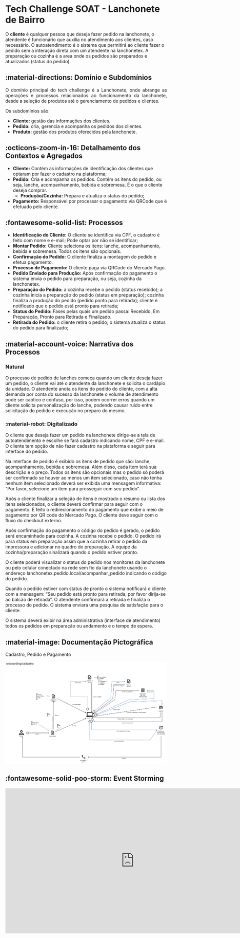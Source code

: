 # Tech Challenge SOAT - Lanchonete de Bairro

O **cliente** é qualquer pessoa que deseja fazer pedido na lanchonete, o atendente é funcionário que auxilia no atendimento aos clientes, caso necessário. O autoatendimento é o sistema que permitirá ao cliente fazer o pedido sem a interação direta com um atendente na lanchonetex. A preparação ou cozinha é a area onde os pedidos são preparados e atualizados (status do pedido).

## :material-directions: Domínio e Subdomínios

<p align="justify">
O domínio principal do tech challenge é a Lanchonete, onde abrange as operações e processos relacionados ao funcionamento da lanchonete, desde a seleção de produtos até o gerenciamento de pedidos e clientes.
</p>

Os subdomínios são:

- **Cliente:** gestão das informações dos clientes.
- **Pedido:** cria, gerencia e acompanha os pedidos dos clientes.
- **Produto:** gestão dos produtos oferecidos pela lanchonete.

## :octicons-zoom-in-16: Detalhamento dos Contextos e Agregados

- **Cliente:** Contém as informações de identificação dos clientes que optaram por fazer o cadastro na plataforma;
- **Pedido:** Cria e acompanha os pedidos. Contém os itens do pedido, ou seja, lanche, acompanhamento, bebida e sobremesa. É o que o cliente deseja comprar.  
    - **Produção/Cozinha:** Prepara e atualiza o status do pedido;
- **Pagamento:** Responsável por processar o pagamento via QRCode que é efetuado pelo cliente.

## :fontawesome-solid-list: Processos

- **Identificação do Cliente:** O cliente se identifica via CPF, o cadastro é feito com nome e e-mail; Pode optar por não se identificar;
- **Montar Pedido:** Cliente seleciona os itens: lanche, acompanhamento, bebida e sobremesa. Todos os itens são opcionais.
- **Confirmação do Pedido:** O cliente finaliza a montagem do pedido e efetua pagamento.
- **Processo de Pagamento:** O cliente paga via QRCode do Mercado Pago.
- **Pedido Enviado para Produção:** Após confirmação do pagamento o sistema envia o pedido para preparação, ou seja, cozinha da lanchonetex.
- **Preparação do Pedido:** a cozinha recebe o pedido (status recebido); a cozinha inicia a preparação do pedido (status em preparação); cozinha finaliza a produção do pedido (pedido ponto para retirada); cliente é notificado que o pedido está pronto para retirada; 
- **Status do Pedido:** Fases pelas quais um pedido passa: Recebido, Em Preparação, Pronto para Retirada e Finalizado.
- **Retirada do Pedido:** o cliente retira o pedido; o sistema atualiza o status do pedido para finalizado;

## :material-account-voice: Narrativa dos Processos

### Natural

O processo de pedido de lanches começa quando um cliente deseja fazer um pedido, o cliente vai até o atendente da lanchonete e solicita o cardápio da unidade. O atendente anota os itens do pedido do cliente, com a alta demanda por conta do sucesso da lanchonete o volume de atendimento pode ser caótico e confuso, por isso, podem ocorrer erros quando um cliente solicita personalização do lanche, podendo causar ruído entre solicitação do pedido e execução no preparo do mesmo.

### :material-robot: Digitalizado

O cliente que deseja fazer um pedido na lanchonete dirige-se a tela de autoatendimento e escolhe se fará cadastro indicando nome, CPF e e-mail. O cliente tem opção de não fazer cadastro na plataforma e seguir para interface do pedido. 

Na interface de pedido é exibido os itens de pedido que são: lanche, acompanhamento, bebida e sobremesa. Além disso, cada item terá sua descrição e o preço. Todos os itens são opcionais mas o pedido só poderá ser confirmado se houver ao menos um item selecionado, caso não tenha nenhum item selecionado deverá ser exibida uma mensagem informativa: “Por favor, selecione um item para prosseguir com seu pedido”.

 Após o cliente finalizar a seleção de itens é mostrado o resumo ou lista dos itens selecionados, o cliente deverá confirmar para seguir com o pagamento. É feito o redirecionamento do pagamento que exibe o meio de pagamento por QR code do Mercado Pago. O cliente deve seguir com o fluxo do checkout externo. 

Após confirmação do pagamento o código do pedido é gerado, o pedido será encaminhado para cozinha. A cozinha recebe o pedido. O pedido irá para status em preparação assim que a cozinha retirar o pedido da impressora e adicionar no quadro de preparação. A equipe da cozinha/preparação sinalizará quando o pedido estiver pronto. 

O cliente poderá visualizar o status do pedido nos monitores da lanchonete ou pelo celular conectado na rede sem fio da lanchonete usando o endereço lanchonetex.pedido.local/acompanhar_pedido indicando o código do pedido. 

Quando o pedido estiver com status de pronto o sistema notificará o cliente com a mensagem: “Seu pedido está pronto para retirada, por favor dirija-se ao balcão de retirada”. O atendente confirmará a retirada e finaliza o processo do pedido. O sistema enviará uma pesquisa de satisfação para o cliente.

O sistema deverá exibir na área administrativa (interface de atendimento) todos os pedidos em preparação ou andamento e o tempo de espera.

## :material-image: Documentação Pictográfica

 Cadastro, Pedido e Pagamento

![image](assets/ddd.png)

## :fontawesome-solid-poo-storm: Event Storming

<iframe 
    style="border: 1px solid rgba(0, 0, 0, 0.1);" 
    width="800" 
    height="450" 
    src="https://www.figma.com/embed?embed_host=share&url=https%3A%2F%2Fwww.figma.com%2Fboard%2F0t30TvyoT58PnGHrGHAyHe%2FBoard---SOAT---Tech-challenge---lanchonete%3Fnode-id%3D0-1%26t%3DssNF64rAWPgWFGRB-1" 
    allowfullscreen>
</iframe>